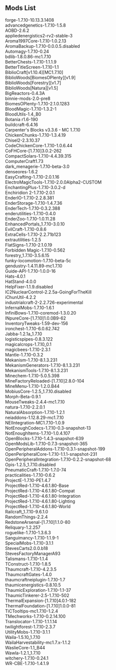 ## Mods List

forge-1.7.10-10.13.3.1408<br>
advancedgenetics-1.7.10-1.5.8<br>
AOBD-2.6.2<br>
appliedenergistics2-rv2-stable-3<br>
Aroma1997Core-1.7.10-1.0.2.13<br>
AromaBackup-1.7.10-0.0.0.5.disabled<br>
Automagy-1.7.10-0.24<br>
bdlib-1.8.0.86-mc1.7.10<br>
BetterChests-1.7.10-1.1.1.9<br>
BetterTitleScreen-1.7.10-1.1<br>
BiblioCraft[v1.10.4][MC1.7.10]<br>
BiblioWoods[BiomesOPlenty][v1.9]<br>
BiblioWoods[Forestry][v1.7]<br>
BiblioWoods[Natura][v1.5]<br>
BigReactors-0.4.3A<br>
binnie-mods-2.0-pre8<br>
BiomesOPlenty-1.7.10-2.1.0.1283<br>
BloodMagic-1.7.10-1.3.2-1<br>
BloodUtils-1.4_B0<br>
Botania r1.6-190<br>
buildcraft-6.4.16<br>
Carpenter's Blocks v3.3.6 - MC 1.7.10<br>
ChickenChunks-1.7.10-1.3.4.19<br>
Chisel2-2.3.10.37<br>
CodeChickenCore-1.7.10-1.0.6.44<br>
CoFHCore-[1.7.10]3.0.2-262<br>
CompactSolars-1.7.10-4.4.39.315<br>
ComputerCraft1.73<br>
dark_menagerie-1.7.10-beta-3.0<br>
denseores-1.6.2<br>
EasyCrafting-1.7.10-2.0.1.16<br>
ElectroMagicTools-1.7.10-2.0.0Alpha2-CUSTOM<br>
EnchantingPlus-1.7.10-3.0.2-d<br>
Enchiridion 2-1.7.10-2.0.1<br>
EnderIO-1.7.10-2.2.8.381<br>
EnderStorage-1.7.10-1.4.7.36<br>
EnderTech-1.7.10-0.3.2.388<br>
enderutilities-1.7.10-0.4.0<br>
EnderZoo-1.7.10-1.0.11.28<br>
EnhancedPortals_1.7.10-3.0.10<br>
EvilCraft-1.7.10-0.8.6<br>
ExtraCells-1.7.10-2.2.71b123<br>
extrautilities-1.2.5<br>
FlatSigns-1.7.10-2.1.0.19<br>
Forbidden Magic-1.7.10-0.562<br>
forestry_1.7.10-3.5.6.15<br>
funky-locomotion-1.7.10-beta-5c<br>
gendustry-1.4.11.89-mc1.7.10<br>
Guide-API-1.7.10-1.0.0-16<br>
Hats-4.0.1<br>
HatStand-4.0.0<br>
HelpFixer-1.1.9.disabled<br>
IC2NuclearControl-2.2.5a-GoingForTheKill<br>
iChunUtil-4.2.2<br>
industrialcraft-2-2.2.726-experimental<br>
InfernalMobs-1.7.10-1.6.1<br>
InfiniBows-1.7.10-coremod-1.3.0.20<br>
INpureCore-[1.7.10]1.0.0B9-62<br>
InventoryTweaks-1.59-dev-156<br>
ironchest-1.7.10-6.0.62.742<br>
Jabba-1.2.1a_1.7.10<br>
logisticspipes-0.8.3.122<br>
magicalcrops-1.7.10_0.1<br>
magicbees-1.7.10-2.3.1<br>
Mantle-1.7.10-0.3.2<br>
Mekanism-1.7.10-8.1.3.231<br>
MekanismGenerators-1.7.10-8.1.3.231<br>
MekanismTools-1.7.10-8.1.3.231<br>
Minechem-1.7.10-5.0.5.398<br>
MineFactoryReloaded-[1.7.10]2.8.0-104<br>
MineMenu-1.7.10-1.2.0.B44<br>
MobiusCore-1.2.5_1.7.10.disabled<br>
Morph-Beta-0.9.1<br>
MouseTweaks-2.4.4-mc1.7.10<br>
natura-1.7.10-2.2.0.1<br>
NaturalAbsorption-1.7.10-1.2.1<br>
neiaddons-1.12.8.29-mc1.7.10<br>
NEIIntegration-MC1.7.10-1.0.9<br>
NotEnoughCodecs-1.7.10-0.3-snapshot-13<br>
NotEnoughItems-1.7.10-1.0.4.107<br>
OpenBlocks-1.7.10-1.4.3-snapshot-639<br>
OpenModsLib-1.7.10-0.7.3-snapshot-365<br>
OpenPeripheralAddons-1.7.10-0.3.1-snapshot-199<br>
OpenPeripheralCore-1.7.10-1.1.1-snapshot-231<br>
OpenPeripheralIntegration-1.7.10-0.2.2-snapshot-68<br>
Opis-1.2.5_1.7.10.disabled<br>
PneumaticCraft-1.7.10-1.7.0-74<br>
practicalities-1.7.10-0.6.2<br>
ProjectE-1.7.10-PE1.4.7<br>
ProjectRed-1.7.10-4.6.1.80-Base<br>
ProjectRed-1.7.10-4.6.1.80-Compat<br>
ProjectRed-1.7.10-4.6.1.80-Integration<br>
ProjectRed-1.7.10-4.6.1.80-Lighting<br>
ProjectRed-1.7.10-4.6.1.80-World<br>
Railcraft_1.7.10-9.6.1.0<br>
RandomThings-2.2.4<br>
RedstoneArsenal-[1.7.10]1.1.0-80<br>
Reliquary-1.2.257<br>
roguelike-1.7.10-1.3.6.3<br>
Sanguimancy-1.7.10-1.1.9-1<br>
SpecialMobs-1.7.10-3.1.1<br>
StevesCarts2.0.0.b18<br>
StevesFactoryManagerA93<br>
Talismans-1.7.10-1.1.4<br>
TConstruct-1.7.10-1.8.5<br>
Thaumcraft-1.7.10-4.2.3.5<br>
ThaumcraftGates-1.4.0<br>
thaumcraftneiplugin-1.7.10-1.7<br>
thaumicenergistics-0.8.10.5<br>
ThaumicExploration-1.7.10-1.1-37<br>
ThaumicTinkerer-2.5-1.7.10-502<br>
ThermalExpansion-[1.7.10]4.0.1-182<br>
ThermalFoundation-[1.7.10]1.0.0-81<br>
TiCTooltips-mc1.7.10-1.2.4<br>
TMechworks-1.7.10-0.2.14.100<br>
Translocator-1.7.10-1.1.1.14<br>
twilightforest-1.7.10-2.3.7<br>
UtilityMobs-1.7.10-3.1.1<br>
Waila-1.5.10_1.7.10<br>
WailaHarvestability-mc1.7.x-1.1.2<br>
WaslieCore-1.1_B44<br>
Wawla-1.2.1_1.7.10<br>
witchery-1.7.10-0.24.1<br>
WR-CBE-1.7.10-1.4.1.9
